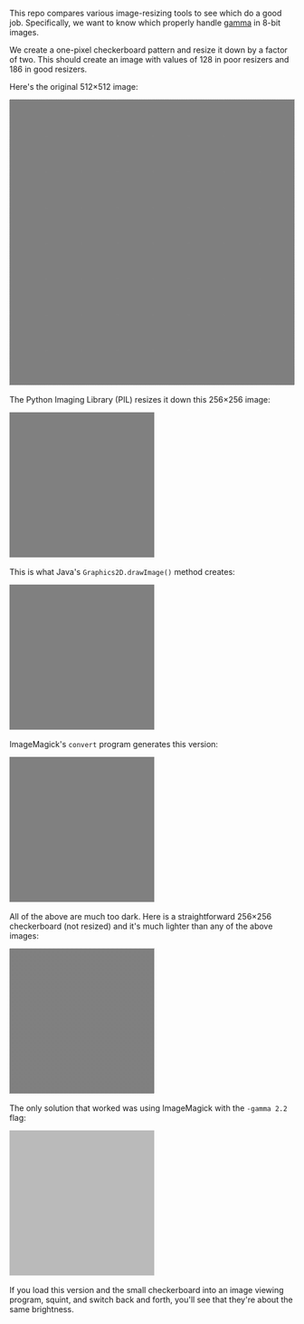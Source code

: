 
This repo compares various image-resizing tools to see which do a good job.
Specifically, we want to know which properly handle
[gamma](https://www.teamten.com/lawrence/graphics/gamma/) in 8-bit images.

We create a one-pixel checkerboard pattern and resize it down by a factor of
two. This should create an image with values of 128 in poor resizers and
186 in good resizers.

Here's the original 512×512 image:

![Original checkerboard](large.png)

The Python Imaging Library (PIL) resizes it down this 256×256 image:

![PIL](python.png)

This is what Java's `Graphics2D.drawImage()` method creates:

![Java](java.png)

ImageMagick's `convert` program generates this version:

![ImageMagick](magick.png)

All of the above are much too dark. Here is a straightforward 256×256
checkerboard (not resized) and it's much lighter than any of the above
images:

![Small checkerboard](small.png)

The only solution that worked was using ImageMagick with the `-gamma 2.2`
flag:

![ImageMagic with gamma flag](magick-gamma.png)

If you load this version and the small checkerboard into an image viewing
program, squint, and switch back and forth, you'll see that they're about
the same brightness.

